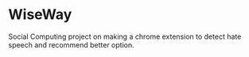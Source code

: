 # WiseWay
Social Computing project on making a chrome extension to detect hate speech and recommend better option.
